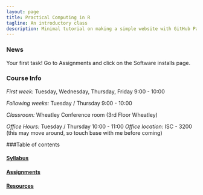 ```yaml
---
layout: page
title: Practical Computing in R
tagline: An introductory class
description: Minimal tutorial on making a simple website with GitHub Pages
---
```


### News

Your first task! Go to Assignments and click on the Software installs page. 

### Course Info

*First week:* Tuesday, Wednesday, Thursday, Friday 9:00 - 10:00

*Following weeks:* Tuesday / Thursday 9:00 - 10:00

*Classroom:* Wheatley Conference room (3rd Floor Wheatley)

*Office Hours:* Tuesday / Thursday 10:00 - 11:00
*Office location:* ISC - 3200 (this may move around, so touch base with me before coming)


###Table of contents

#### [Syllabus](pages/syllabus.html)

#### [Assignments](pages/assignments.html)

#### [Resources](pages/resources.html)




